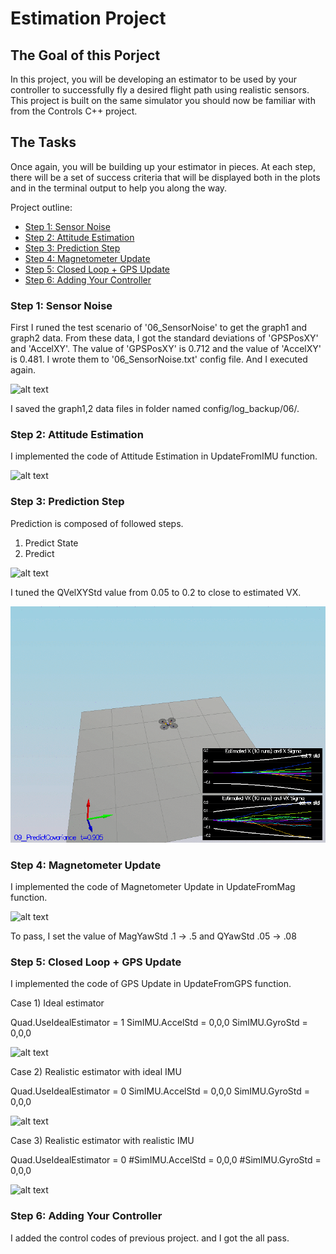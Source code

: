 # Estimation Project #

## The Goal of this Porject ##
In this project, you will be developing an estimator to be used by your controller to successfully fly a desired flight path using realistic sensors. This project is built on the same simulator you should now be familiar with from the Controls C++ project.

[image6]: ./data/6.gif
[image7]: ./data/7.gif
[image8]: ./data/8.gif
[image9]: ./data/9.gif
[image10]: ./data/10.gif
[image11_1]: ./data/11_1.gif
[image11_2]: ./data/11_2.gif
[image11_3]: ./data/11_3.gif


## The Tasks ##

Once again, you will be building up your estimator in pieces.  At each step, there will be a set of success criteria that will be displayed both in the plots and in the terminal output to help you along the way.

Project outline:

 - [Step 1: Sensor Noise](#step-1-sensor-noise)
 - [Step 2: Attitude Estimation](#step-2-attitude-estimation)
 - [Step 3: Prediction Step](#step-3-prediction-step)
 - [Step 4: Magnetometer Update](#step-4-magnetometer-update)
 - [Step 5: Closed Loop + GPS Update](#step-5-closed-loop--gps-update)
 - [Step 6: Adding Your Controller](#step-6-adding-your-controller)



### Step 1: Sensor Noise ###

First I runed the test scenario of '06_SensorNoise' to get the graph1 and graph2 data. From these data, I got the standard deviations of 'GPSPosXY' and 'AccelXY'.
The value of 'GPSPosXY' is 0.712 and the value of 'AccelXY' is 0.481. I wrote them to '06_SensorNoise.txt' config file. And I executed again.

![alt text][image6]

I saved the graph1,2 data files in folder named config/log_backup/06/.


### Step 2: Attitude Estimation ###

I implemented the code of Attitude Estimation in UpdateFromIMU function.

![alt text][image7]

### Step 3: Prediction Step ###

Prediction is composed of followed steps.
1) Predict State
2) Predict

![alt text][image8]

I tuned the QVelXYStd value from 0.05 to 0.2 to close to estimated VX.

![alt text][image9]

### Step 4: Magnetometer Update ###

I implemented the code of Magnetometer Update in UpdateFromMag function.

![alt text][image10]

To pass, I set the value of MagYawStd .1 -> .5 and QYawStd .05 -> .08

### Step 5: Closed Loop + GPS Update ###

I implemented the code of GPS Update in UpdateFromGPS function.

Case 1) Ideal estimator

Quad.UseIdealEstimator = 1
SimIMU.AccelStd = 0,0,0
SimIMU.GyroStd = 0,0,0

![alt text][image11_1]

Case 2) Realistic estimator with ideal IMU

Quad.UseIdealEstimator = 0
SimIMU.AccelStd = 0,0,0
SimIMU.GyroStd = 0,0,0

![alt text][image11_2]

Case 3) Realistic estimator with realistic IMU

Quad.UseIdealEstimator = 0
#SimIMU.AccelStd = 0,0,0
#SimIMU.GyroStd = 0,0,0

![alt text][image11_3]


### Step 6: Adding Your Controller ###

I added the control codes of previous project. and I got the all pass.

